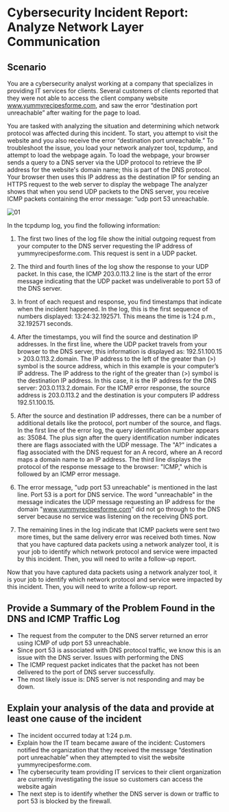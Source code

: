 # Cybersecurity Incident Report: Analyze Network Layer Communication

## Scenario

You are a cybersecurity analyst working at a company that specializes in providing IT services for clients. Several customers of clients reported that they were not able to access the client
company website www.yummyrecipesforme.com, and saw the error “destination port unreachable” after waiting for the page to load.

You are tasked with analyzing the situation and determining which network protocol was affected during this incident. To start, you attempt to visit the website and you also receive
the error “destination port unreachable.” To troubleshoot the issue, you load your network analyzer tool, tcpdump, and attempt to load the webpage again. To load the webpage, your
browser sends a query to a DNS server via the UDP protocol to retrieve the IP address for the website's domain name; this is part of the DNS protocol. Your browser then uses this IP address as the destination IP for sending an HTTPS request to the web server to display the
webpage The analyzer shows that when you send UDP packets to the DNS server, you receive ICMP packets containing the error message: “udp port 53 unreachable.

![01](https://github.com/user-attachments/assets/b1955e72-05e0-421e-9748-04f25c3fcfba)

In the tcpdump log, you find the following information:

1.	The first two lines of the log file show the initial outgoing request from your computer to the DNS server requesting the IP address of yummyrecipesforme.com. This request is sent in a UDP packet.
   
2.	The third and fourth lines of the log show the response to your UDP packet. In this case, the ICMP 203.0.113.2 line is the start of the error message indicating that the UDP packet was undeliverable to port 53 of the DNS server.
   
3.	In front of each request and response, you find timestamps that indicate when the incident happened. In the log, this is the first sequence of numbers displayed: 13:24:32.192571. This means the time is 1:24 p.m., 32.192571 seconds.
   
4.	After the timestamps, you will find the source and destination IP addresses. In the first line, where the UDP packet travels from your browser to the DNS server, this information is displayed as: 192.51.100.15 > 203.0.113.2.domain. The IP address to the left of the greater than (>) symbol is the source address, which in this example is your computer’s IP address. The IP address to the right of the greater than (>) symbol is the destination IP address. In this case, it is the IP address for the DNS server: 203.0.113.2.domain. For the ICMP error response, the source address is 203.0.113.2 and the destination is your computers IP address 192.51.100.15.
   
5.	After the source and destination IP addresses, there can be a number of additional details like the protocol, port number of the source, and flags. In the first line of the error log, the query identification number appears as: 35084. The plus sign after the query identification number indicates there are flags associated with the UDP message. The "A?" indicates a flag associated with the DNS request for an A record, where an A record maps a domain name to an IP address. The third line displays the protocol of the response message to the browser: "ICMP," which is followed by an ICMP error message.
    
6.	The error message, "udp port 53 unreachable" is mentioned in the last line. Port 53 is a port for DNS service. The word "unreachable" in the message indicates the UDP message requesting an IP address for the domain "www.yummyrecipesforme.com" did not go through to the DNS server because no service was listening on the receiving DNS port.
    
7.	The remaining lines in the log indicate that ICMP packets were sent two more times, but the same delivery error was received both times. 
Now that you have captured data packets using a network analyzer tool, it is your job to identify which network protocol and service were impacted by this incident. Then, you will need to write a follow-up report. 

Now that you have captured data packets using a network analyzer tool, it is your job to identify which network protocol and service were impacted by this incident. Then, you will need to write a follow-up report. 

## Provide a Summary of the Problem Found in the DNS and ICMP Traffic Log

*	The request from the computer to the DNS server returned an error using ICMP of udp port 53 unreachable.
*	Since port 53 is associated with DNS protocol traffic, we know this is an issue with the DNS server. Issues with performing the DNS
*	The ICMP request packet indicates that the packet has not been delivered to the port of DNS server successfully.
*	The most likely issue is: DNS server is not responding and may be down.

## Explain your analysis of the data and provide at least one cause of the incident

*	The incident occurred today at 1:24 p.m.
*	Explain how the IT team became aware of the incident:  Customers notified the organization that they received the message “destination port unreachable” when they attempted to visit the website yummyrecipesforme.com.
*	The cybersecurity team providing IT services to their client organization are currently investigating the issue so customers can access the website again
*	The next step is to identify whether the DNS server is down or traffic to port 53 is blocked by the firewall.

